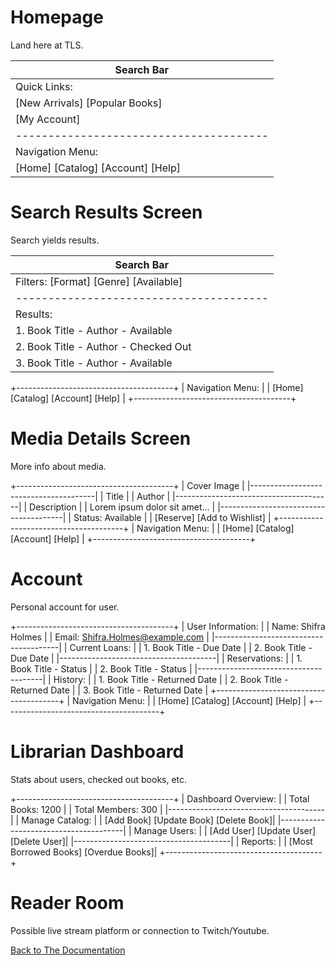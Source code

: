 # Homepage
Land here at TLS.

|  Search Bar                           |
|---------------------------------------|
|  Quick Links:                         |
|  [New Arrivals] [Popular Books]       |
|  [My Account]                         |
|---------------------------------------|
|  Navigation Menu:                     |
|  [Home] [Catalog] [Account] [Help]    |

# Search Results Screen
Search yields results.

|  Search Bar                           |
|---------------------------------------|
|  Filters: [Format] [Genre] [Available]|
|---------------------------------------|
|  Results:                             |
|  1. Book Title - Author - Available   |
|  2. Book Title - Author - Checked Out |
|  3. Book Title - Author - Available   |
+---------------------------------------+
|  Navigation Menu:                     |
|  [Home] [Catalog] [Account] [Help]    |
+---------------------------------------+

# Media Details Screen
More info about media.

+---------------------------------------+
|  Cover Image                          |
|---------------------------------------|
|  Title                                |
|  Author                               |
|---------------------------------------|
|  Description                          |
|  Lorem ipsum dolor sit amet...        |
|---------------------------------------|
|  Status: Available                    |
|  [Reserve] [Add to Wishlist]          |
+---------------------------------------+
|  Navigation Menu:                     |
|  [Home] [Catalog] [Account] [Help]    |
+---------------------------------------+

# Account 
Personal account for user.

+---------------------------------------+
|  User Information:                    |
|  Name: Shifra Holmes                  |
|  Email: Shifra.Holmes@example.com     |
|---------------------------------------|
|  Current Loans:                       |
|  1. Book Title - Due Date             |
|  2. Book Title - Due Date             |
|---------------------------------------|
|  Reservations:                        |
|  1. Book Title - Status               |
|  2. Book Title - Status               |
|---------------------------------------|
|  History:                             |
|  1. Book Title - Returned Date        |
|  2. Book Title - Returned Date        |
|  3. Book Title - Returned Date        |
+---------------------------------------+
|  Navigation Menu:                     |
|  [Home] [Catalog] [Account] [Help]    |
+---------------------------------------+

# Librarian Dashboard
Stats about users, checked out books, etc.

+---------------------------------------+
|  Dashboard Overview:                  |
|  Total Books: 1200                    |
|  Total Members: 300                   |
|---------------------------------------|
|  Manage Catalog:                      |
|  [Add Book] [Update Book] [Delete Book]|
|---------------------------------------|
|  Manage Users:                        |
|  [Add User] [Update User] [Delete User]|
|---------------------------------------|
|  Reports:                             |
|  [Most Borrowed Books] [Overdue Books]|
+---------------------------------------+

# Reader Room
Possible live stream platform or connection to Twitch/Youtube.


  [Back to The Documentation](https://github.com/jonnyblevins/TWCSkillsAssessment/blob/main/3_The_Documentation/3_The_Documentation.md)
